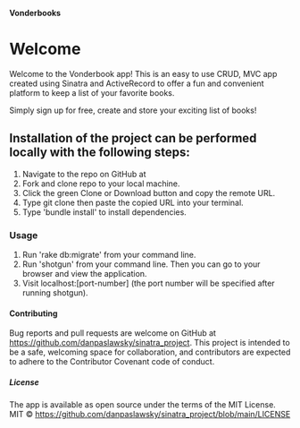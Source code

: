 **Vonderbooks**

# Welcome 
Welcome to the Vonderbook app! This is an easy to use CRUD, MVC app created using Sinatra and ActiveRecord to offer a fun and convenient platform to keep a list of your favorite books. 

Simply sign up for free, create and store your exciting list of books!

## Installation of the project can be performed locally with the following steps:
1. Navigate to the repo on GitHub at 
2. Fork and clone repo to your local machine.
3. Click the green Clone or Download button and copy the remote URL.
4. Type git clone then paste the copied URL into your terminal.
5. Type 'bundle install' to install dependencies. 

### Usage
1. Run 'rake db:migrate' from your command line.
2. Run 'shotgun' from your command line. Then you can go to your browser and view the application.
3. Visit localhost:[port-number] (the port number will be specified after running shotgun).

#### Contributing 
Bug reports and pull requests are welcome on GitHub at https://github.com/danpaslawsky/sinatra_project. This project is intended to be a safe, welcoming space for collaboration, and contributors are expected to adhere to the Contributor Covenant code of conduct.

##### License
The app is available as open source under the terms of the MIT License. MIT © https://github.com/danpaslawsky/sinatra_project/blob/main/LICENSE

